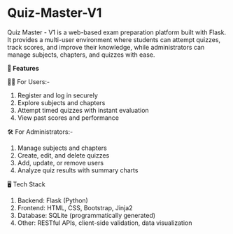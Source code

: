 # Quiz-Master-V1
Quiz Master - V1 is a web-based exam preparation platform built with Flask. It provides a multi-user environment where students can attempt quizzes, track scores, and improve their knowledge, while administrators can manage subjects, chapters, and quizzes with ease.

**🚀 Features**

👨‍🎓 For Users:-
1) Register and log in securely
2) Explore subjects and chapters
3) Attempt timed quizzes with instant evaluation
4) View past scores and performance

🛠️ For Administrators:-
1) Manage subjects and chapters
2) Create, edit, and delete quizzes
3) Add, update, or remove users
4) Analyze quiz results with summary charts

🖥️ Tech Stack
1) Backend: Flask (Python)
2) Frontend: HTML, CSS, Bootstrap, Jinja2
3) Database: SQLite (programmatically generated)
4) Other: RESTful APIs, client-side validation, data visualization
